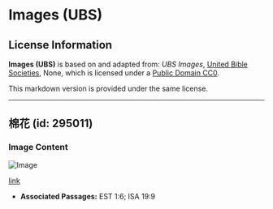 # Images (UBS)

## License Information

**Images (UBS)** is based on and adapted from: _UBS Images_, [United Bible Societies](https://unitedbiblesocieties.org/), None, which is licensed under a [Public Domain CC0](https://creativecommons.org/public-domain/cc0/).

This markdown version is provided under the same license.



--------------------------------

## 棉花 (id: 295011)

### Image Content

![Image](https://cdn.aquifer.bible/aquifer-content/resources/Media/WEB-0156_cotton.jpg)

[link](https://cdn.aquifer.bible/aquifer-content/resources/Media/WEB-0156_cotton.jpg)

* **Associated Passages:** EST 1:6; ISA 19:9

